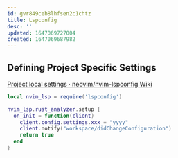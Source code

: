 ```yaml
---
id: gvr849ceb8lhfsen2c1chtz
title: Lspconfig
desc: ''
updated: 1647069727004
created: 1647069687982
---
```


## Defining Project Specific Settings

[Project local settings · neovim/nvim-lspconfig Wiki](https://github.com/neovim/nvim-lspconfig/wiki/Project-local-settings)

```lua
local nvim_lsp = require('lspconfig')

nvim_lsp.rust_analyzer.setup {
  on_init = function(client)
    client.config.settings.xxx = "yyyy"
    client.notify("workspace/didChangeConfiguration")
    return true
  end
}
```